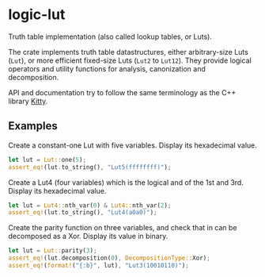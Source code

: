 # logic-lut

Truth table implementation (also called lookup tables, or Luts).

The crate implements truth table datastructures, either arbitrary-size Luts (`Lut`), or more efficient fixed-size Luts (`Lut2` to `Lut12`).
They provide logical operators and utility functions for analysis, canonization and decomposition.

API and documentation try to follow the same terminology as the C++ library [Kitty](https://libkitty.readthedocs.io/en/latest).

## Examples

Create a constant-one Lut with five variables.
Display its hexadecimal value.
```rust
let lut = Lut::one(5);
assert_eq!(lut.to_string(), "Lut5(ffffffff)");
```

Create a Lut4 (four variables) which is the logical and of the 1st and 3rd.
Display its hexadecimal value.
```rust
let lut = Lut4::nth_var(0) & Lut4::nth_var(2);
assert_eq!(lut.to_string(), "Lut4(a0a0)");
```

Create the parity function on three variables, and check that in can be decomposed as a Xor.
Display its value in binary.
```rust
let lut = Lut::parity(3);
assert_eq!(lut.decomposition(0), DecompositionType::Xor);
assert_eq!(format!("{:b}", lut), "Lut3(10010110)");
```
